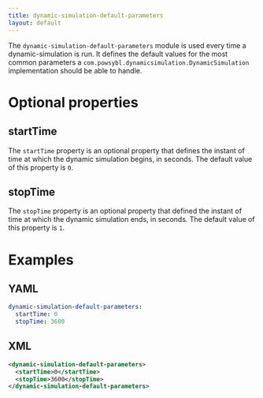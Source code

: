 ```yaml
---
title: dynamic-simulation-default-parameters
layout: default
--- 
```


The `dynamic-simulation-default-parameters` module is used every time a dynamic-simulation is run. It defines the default values for the
most common parameters a `com.powsybl.dynamicsimulation.DynamicSimulation` implementation should be able to handle. 

# Optional properties

## startTime
The `startTime` property is an optional property that defines the instant of time at which the dynamic simulation begins, in
seconds. The default value of this property is `0`.

## stopTime
The `stopTime` property is an optional property that defined the instant of time at which the dynamic simulation ends, in
seconds. The default value of this property is `1`.

# Examples

## YAML
```yaml
dynamic-simulation-default-parameters:
  startTime: 0
  stopTime: 3600
```

## XML
```xml
<dynamic-simulation-default-parameters>
  <startTime>0</startTime>
  <stopTime>3600</stopTime>
</dynamic-simulation-default-parameters>
```
